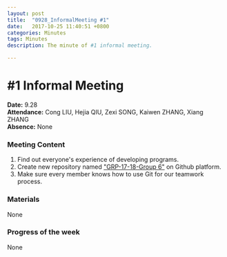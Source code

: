 ```yaml
---
layout: post
title:  "0928_InformalMeeting #1"
date:   2017-10-25 11:40:51 +0800
categories: Minutes
tags: Minutes
description: The minute of #1 informal meeting.

---
```

# #1 Informal Meeting #


**Date:** 9.28      
**Attendance:** Cong LIU, Hejia QIU, Zexi SONG, Kaiwen ZHANG, Xiang ZHANG  
**Absence:** None


### Meeting Content ###
1. Find out everyone's experience of developing programs.
2. Create new repository named ["GRP-17-18-Group 6"](https://github.com/HenryJaQiu/GRP-17-18-Group6.git) on Github platform.
3. Make sure every member knows how to use Git for our teamwork process. 


### Materials ###
None


### Progress of the week ###
None

